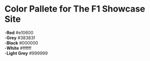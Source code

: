 # Color Pallete for The F1 Showcase Site<br>
-**Red** #e10600<br>
-**Grey** #38383f<br>
-**Black** #000000<br>
-**White** #ffffff<br>
-**Light Grey** #999999<br>